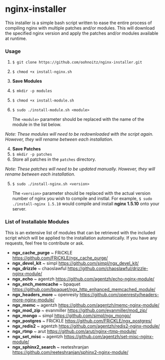 nginx-installer
===============
This installer is a simple bash script written to ease the entire process of compiling nginx with multiple patches and/or modules. This will download the specified nginx version and apply the patches and/or modules available at runtime.

### Usage
1. `$ git clone https://github.com/oohnoitz/nginx-installer.git`
2. `$ chmod +x install-nginx.sh`
3. **Save Modules**
  1. `$ mkdir -p modules`
  2. `$ chmod +x install-module.sh`
  3. `$ sudo ./install-module.sh <module>`

     The `<module>` parameter should be replaced with the name of the module in the list below.

  *Note: These modules will need to be redownloaded with the script again. However, they will rename between each installation.*

4. **Save Patches**
  1. `$ mkdir -p patches`
  2. Store all patches in the `patches` directory.

  *Note: These patches will need to be updated manually. However, they will rename between each installation.*

5. `$ sudo ./install-nginx.sh <version>`

   The `<version>` parameter should be replaced with the actual version number of nginx you wish to compile and instlal. For example, `$ sudo ./install-nginx 1.5.10` would compile and install **nginx 1.5.10** onto your server.

### List of Installable Modules
This is an extensive list of modules that can be retrieved with the included script which will be applied to the installation automatically. If you have any requests, feel free to contribute or ask.

- **ngx_cache_purge** ~ FRiCKLE https://github.com/FRiCKLE/ngx_cache_purge/
- **ngx_devel_kit** ~ simpl https://github.com/simpl/ngx_devel_kit/
- **ngx_drizzle** ~ chaoslawful https://github.com/chaoslawful/drizzle-nginx-module/
- **ngx_echo** ~ agentzh https://github.com/agentzh/echo-nginx-module/
- **ngx_ench_memcache** ~ bpaquet https://github.com/bpaquet/ngx_http_enhanced_memcached_module/
- **ngx_headers_more** ~ openresty https://github.com/openresty/headers-more-nginx-module/
- **ngx_memc** ~ agentzh https://github.com/agentzh/memc-nginx-module/
- **ngx_mod_zip** ~ evanmiller https://github.com/evanmiller/mod_zip/
- **ngx_mongo** ~ simpl https://github.com/simpl/ngx_mongo/
- **ngx_postgres** ~ FRiCKLE https://github.com/FRiCKLE/ngx_postgres/
- **ngx_redis2** ~ agentzh https://github.com/agentzh/redis2-nginx-module/
- **ngx_rtmp** ~ arut https://github.com/arut/nginx-rtmp-module/
- **ngx_set_misc** ~ agentzh https://github.com/agentzh/set-misc-nginx-module/
- **ngx_sphinx2_search** ~ reeteshranjan https://github.com/reeteshranjan/sphinx2-nginx-module/
